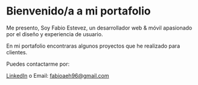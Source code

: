 # Bienvenido/a a mi portafolio

Me presento, Soy Fabio Estevez, un desarrollador web & móvil apasionado por el diseño y experiencia de usuario.

En mi portafolio encontraras algunos proyectos que he realizado para clientes.

Puedes contactarme por:

[LinkedIn](https://www.linkedin.com/in/fabioestevezeh/)
o
Email: fabioaeh96@gmail.com
